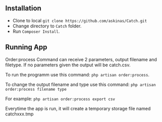 ## Installation

- Clone to local `git clone https://github.com/askinas/Catch.git`
- Change directory to `Catch` folder.
- Run `Composer Install`.


## Running App
Order:process Command can receive 2 parameters, output filename and filetype.
If no parameters given the output will be catch.csv.

To run the programm use this command: `php artisan order:process`.

To change the output filename and type use this command:
`php artisan order:process filename type`

For example: `php artisan order:process export csv`


Everytime the app is run, it will create a temporary storage file named catchxxx.tmp